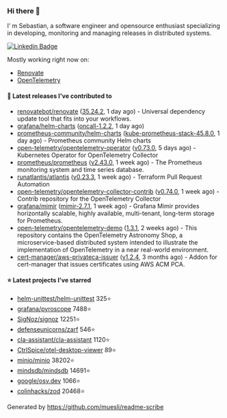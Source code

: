 ### Hi there 👋

I’ m Sebastian, a software engineer and opensource enthusiast specializing in developing, monitoring and managing releases in distributed systems.

[![Linkedin Badge](https://img.shields.io/badge/-LinkedIn-blue?style=flat&logo=Linkedin&logoColor=white&link=https://www.linkedin.com/in/sebastian-poxhofer/)](https://www.linkedin.com/in/sebastian-poxhofer/)

Mostly working right now on:
- [Renovate](https://github.com/renovatebot/renovate)
- [OpenTelemetry](https://github.com/open-telemetry)



#### 🚀 Latest releases I've contributed to

- [renovatebot/renovate](https://github.com/renovatebot/renovate) ([35.24.2](https://github.com/renovatebot/renovate/releases/tag/35.24.2), 1 day ago) - Universal dependency update tool that fits into your workflows.
- [grafana/helm-charts](https://github.com/grafana/helm-charts) ([oncall-1.2.2](https://github.com/grafana/helm-charts/releases/tag/oncall-1.2.2), 1 day ago)
- [prometheus-community/helm-charts](https://github.com/prometheus-community/helm-charts) ([kube-prometheus-stack-45.8.0](https://github.com/prometheus-community/helm-charts/releases/tag/kube-prometheus-stack-45.8.0), 1 day ago) - Prometheus community Helm charts
- [open-telemetry/opentelemetry-operator](https://github.com/open-telemetry/opentelemetry-operator) ([v0.73.0](https://github.com/open-telemetry/opentelemetry-operator/releases/tag/v0.73.0), 5 days ago) - Kubernetes Operator for OpenTelemetry Collector
- [prometheus/prometheus](https://github.com/prometheus/prometheus) ([v2.43.0](https://github.com/prometheus/prometheus/releases/tag/v2.43.0), 1 week ago) - The Prometheus monitoring system and time series database.
- [runatlantis/atlantis](https://github.com/runatlantis/atlantis) ([v0.23.3](https://github.com/runatlantis/atlantis/releases/tag/v0.23.3), 1 week ago) - Terraform Pull Request Automation
- [open-telemetry/opentelemetry-collector-contrib](https://github.com/open-telemetry/opentelemetry-collector-contrib) ([v0.74.0](https://github.com/open-telemetry/opentelemetry-collector-contrib/releases/tag/v0.74.0), 1 week ago) - Contrib repository for the OpenTelemetry Collector
- [grafana/mimir](https://github.com/grafana/mimir) ([mimir-2.7.1](https://github.com/grafana/mimir/releases/tag/mimir-2.7.1), 1 week ago) - Grafana Mimir provides horizontally scalable, highly available, multi-tenant, long-term storage for Prometheus.
- [open-telemetry/opentelemetry-demo](https://github.com/open-telemetry/opentelemetry-demo) ([1.3.1](https://github.com/open-telemetry/opentelemetry-demo/releases/tag/1.3.1), 2 weeks ago) - This repository contains the OpenTelemetry Astronomy Shop, a microservice-based distributed system intended to illustrate the implementation of OpenTelemetry in a near real-world environment.
- [cert-manager/aws-privateca-issuer](https://github.com/cert-manager/aws-privateca-issuer) ([v1.2.4](https://github.com/cert-manager/aws-privateca-issuer/releases/tag/v1.2.4), 3 months ago) - Addon for cert-manager that issues certificates using AWS ACM PCA.

#### ⭐ Latest projects I've starred

- [helm-unittest/helm-unittest](https://github.com/helm-unittest/helm-unittest) 325⭐
- [grafana/pyroscope](https://github.com/grafana/pyroscope) 7488⭐
- [SigNoz/signoz](https://github.com/SigNoz/signoz) 12251⭐
- [defenseunicorns/zarf](https://github.com/defenseunicorns/zarf) 546⭐
- [cla-assistant/cla-assistant](https://github.com/cla-assistant/cla-assistant) 1120⭐
- [CtrlSpice/otel-desktop-viewer](https://github.com/CtrlSpice/otel-desktop-viewer) 89⭐
- [minio/minio](https://github.com/minio/minio) 38202⭐
- [mindsdb/mindsdb](https://github.com/mindsdb/mindsdb) 14691⭐
- [google/osv.dev](https://github.com/google/osv.dev) 1066⭐
- [colinhacks/zod](https://github.com/colinhacks/zod) 20468⭐



Generated by https://github.com/muesli/readme-scribe
